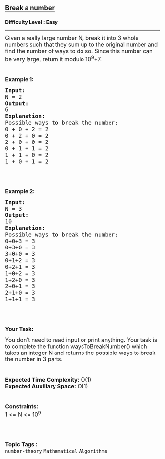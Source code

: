 <h2><a href="https://practice.geeksforgeeks.org/problems/break-a-number5913/0">Break a number</a></h2><h3>Difficulty Level : Easy</h3><hr><div class="problems_problem_content__Xm_eO"><p><span style="font-size:18px">Given a really large number N, break it into 3 whole numbers such that they sum up to the original number and find the number of ways to do so. Since this number can be very large, return it modulo 10<sup>9</sup>+7.&nbsp;</span></p>

<p>&nbsp;</p>

<p><span style="font-size:18px"><strong>Example 1:</strong></span></p>

<pre><span style="font-size:18px"><strong>Input:</strong>
N = 2
<strong>Output:</strong>
6
<strong>Explanation:</strong>
Possible ways to break the number:
0 + 0 + 2 = 2 
0 + 2 + 0 = 2
2 + 0 + 0 = 2
0 + 1 + 1 = 2
1 + 1 + 0 = 2
1 + 0 + 1 = 2
</span></pre>

<p>&nbsp;</p>

<p>&nbsp;</p>

<p><span style="font-size:18px"><strong>Example 2:</strong></span></p>

<pre><span style="font-size:18px"><strong>Input:</strong>
N = 3
<strong>Output:</strong>
10
<strong>Explanation:</strong>
Possible ways to break the number:
0+0+3 = 3
0+3+0 = 3
3+0+0 = 3
0+1+2 = 3
0+2+1 = 3
1+0+2 = 3
1+2+0 = 3
2+0+1 = 3
2+1+0 = 3
1+1+1 = 3</span></pre>

<p>&nbsp;</p>

<p>&nbsp;</p>

<p><strong><span style="font-size:18px">Your Task:</span></strong></p>

<p><span style="font-size:18px">You don't need to read input or print anything. Your task is to complete the function waysToBreakNumber() which takes an integer N and returns the possible ways to break the number in 3 parts.</span></p>

<p>&nbsp;</p>

<p><span style="font-size:18px"><strong>Expected Time Complexity:</strong> O(1)<br>
<strong>Expected Auxiliary Space:</strong> O(1)</span></p>

<p>&nbsp;</p>

<p><span style="font-size:18px"><strong>Constraints:</strong><br>
1 &lt;= N &lt;= 10<sup>9</sup></span></p>

<p>&nbsp;</p>
</div><br><p><span style=font-size:18px><strong>Topic Tags : </strong><br><code>number-theory</code>&nbsp;<code>Mathematical</code>&nbsp;<code>Algorithms</code>&nbsp;